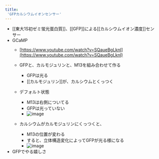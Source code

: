 ```yaml
---
title:
 'GFPカルシウムイオンセンサー'
---
```


- [[東大1S初ゼミ蛍光蛋白質]]、[[GFP]]による[[カルシウムイオン濃度]]センサー
- GCaMP
    - [https://www.youtube.com/watch?v=SQaueBgLknI](https://www.youtube.com/watch?v=SQaueBgLknI)

    - GFPと、カルモジュリンと、M13を組み合わせて作る
        - GFPは光る
        - [[カルモジュリン]]が、カルシウムとくっつく
    - デフォルト状態
        - M13は右側についてる
        - GFPは光っていない
        - ![image](https://gyazo.com/b2d4e041e468ec470701df39714b48c3/thumb/1000)
    - カルシウムがカルモジュリンにくっつくと、
        - M13の位置が変わる
        - すると、立体構造変化によってGFPが光る様になる
        - ![image](https://gyazo.com/193e98376bcf01a15a12ba31ce2d5c56/thumb/1000)
- GFPでやる嬉しさ


